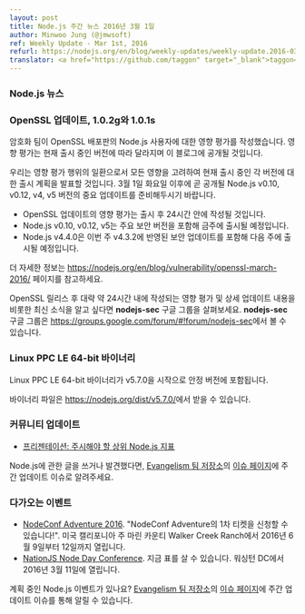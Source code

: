 ```yaml
---
layout: post
title: Node.js 주간 뉴스 2016년 3월 1일
author: Minwoo Jung (@jmwsoft)
ref: Weekly Update - Mar 1st, 2016
refurl: https://nodejs.org/en/blog/weekly-updates/weekly-update.2016-03-01/
translator: <a href="https://github.com/taggon" target="_blank">taggon</a>
---
```


<!--
### Node.js News
-->

### Node.js 뉴스

<!--
### OpenSSL updates, 1.0.2g and 1.0.1s

Our crypto team will make an impact assessment for Node.js users of the OpenSSL releases. This information may vary depending on the different active release lines and will be posted here.

As part of that impact assessment we will announce our release plans for each of the active release lines to take into account any impact. Please be prepared for the possibility of important updates to Node.js v0.10, v0.12, v4 and v5 soon after Tuesday, the 1st of March.

* Expect an impact assessment of the OpenSSL updates within 24 hours of their release
* Expect releases of Node.js v0.10, v0.12 and v5 this week, possibly containing important security releases
* Expect a Node.js v4.4.0 release next with the possibility of a v4.3.2 security update this week

See https://nodejs.org/en/blog/vulnerability/openssl-march-2016/ for more information.

Please monitor the **nodejs-sec** Google Group for updates, including an impact assessment and updated details on release timing within approximately 24 hours after the OpenSSL release: https://groups.google.com/forum/#!forum/nodejs-sec
-->

### OpenSSL 업데이트, 1.0.2g와 1.0.1s

암호화 팀이 OpenSSL 배포판의 Node.js 사용자에 대한 영향 평가를 작성했습니다. 영향 평가는 현재 출시 중인 버전에 따라 달라지며 이 블로그에 공개될 것입니다.

우리는 영향 평가 행위의 일환으로서 모든 영향을 고려하여 현재 출시 중인 각 버전에 대한 출시 계획을 발표할 것입니다.
3월 1일 화요일 이후에 곧 공개될 Node.js v0.10, v0.12, v4, v5 버전의 중요 업데이트를 준비해두시기 바랍니다.

* OpenSSL 업데이트의 영향 평가는 출시 후 24시간 안에 작성될 것입니다.
* Node.js v0.10, v0.12, v5는 주요 보안 버전을 포함해 금주에 출시될 예정입니다.
* Node.js v4.4.0은 이번 주 v4.3.2에 반영된 보안 업데이트를 포함해 다음 주에 출시될 예정입니다.

더 자세한 정보는 <https://nodejs.org/en/blog/vulnerability/openssl-march-2016/> 페이지를 참고하세요.

OpenSSL 릴리스 후 대략 약 24시간 내에 작성되는 영향 평가 및 상세 업데이트 내용을 비롯한 최신 소식을 알고 싶다면 **nodejs-sec** 구글 그룹을 살펴보세요. **nodejs-sec** 구글 그룹은 <https://groups.google.com/forum/#!forum/nodejs-sec>에서 볼 수 있습니다.

<!--
### Linux PPC LE 64-bit Binaries

Linux PPC LE 64-bit Binaries are included in the stable release for the first time as part of v5.7.0

Get them here: https://nodejs.org/dist/v5.7.0/
-->

### Linux PPC LE 64-bit 바이너리

Linux PPC LE 64-bit 바이너리가 v5.7.0을 시작으로 안정 버전에 포함됩니다.

바이너리 파일은 <https://nodejs.org/dist/v5.7.0/>에서 받을 수 있습니다.

<!--
### Community Updates

* [Presentation: Top Node.js Metrics to Watch](http://blog.sematext.com/2016/02/26/top-node-js-metrics-to-watch/)

If you have spotted or written something about Node.js, do come over to our [Evangelism team repo](https://github.com/nodejs/evangelism) and suggest it on the [Issues page](https://github.com/nodejs/evangelism/issues), specifically the Weekly Updates issue.
-->

### 커뮤니티 업데이트

* [프리젠테이션: 주시해야 할 상위 Node.js 지표](http://blog.sematext.com/2016/02/26/top-node-js-metrics-to-watch/)

Node.js에 관한 글을 쓰거나 발견했다면, [Evangelism 팀 저장소](https://github.com/nodejs/evangelism)의 [이슈 페이지](https://github.com/nodejs/evangelism/issues)에 주간 업데이트 이슈로 알려주세요.

<!--
### Upcoming Events

* [NodeConf Adventure 2016](https://ti.to/nodeconf/adventure-2016), "First batch of NodeConf Adventure tickets are up!", June 9th–12th, 2016 - Walker Creek Ranch, Marin, CA, USA
* [NationJS Node Day Conference](http://nationjs.com/), TICKETS ARE AVAILABLE NOW, March 11, 2016 - Washington, DC

Have an event about Node.js coming up? You can put your events here through the [Evangelism team repo](https://github.com/nodejs/evangelism) and announce it in the [Issues page](https://github.com/nodejs/evangelism/issues), specifically the Weekly Updates issue.
-->

### 다가오는 이벤트

* [NodeConf Adventure 2016](https://ti.to/nodeconf/adventure-2016). "NodeConf Adventure의 1차 티켓을 신청할 수 있습니다!". 미국 캘리포니아 주 마린 카운티 Walker Creek Ranch에서 2016년 6월 9일부터 12일까지 열립니다.
* [NationJS Node Day Conference](http://nationjs.com/). 지금 표를 살 수 있습니다. 워싱턴 DC에서 2016년 3월 11일에 열립니다.

계획 중인 Node.js 이벤트가 있나요? [Evangelism 팀 저장소](https://github.com/nodejs/evangelism)의
[이슈 페이지](https://github.com/nodejs/evangelism/issues)에 주간 업데이트 이슈를 통해 알릴 수 있습니다.
